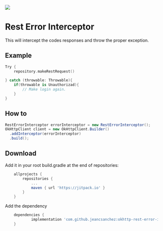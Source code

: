 [![](https://jitpack.io/v/jeancsanchez/okhttp-rest-error-interceptor.svg)](https://jitpack.io/#jeancsanchez/okhttp-rest-error-interceptor)

Rest Error Interceptor
===================
This will intercept the codes responses and throw the proper exception. </br>

Example
--------

```kotlin
Try {
	repository.makeRestRequest()
	
} catch (throwable: Throwable){
	if(throwable is Unauthorizad){
		// Make login again.
	}
}
```

How to
------

```java
RestErrorInterceptor errorInterceptor = new RestErrorInterceptor();
OkHttpClient client = new OkHttpClient.Builder()
  .addInterceptor(errorInterceptor)
  .build();
```

Download
--------
Add it in your root build.gradle at the end of repositories:
```groovy
	allprojects {
		repositories {
			...
			maven { url 'https://jitpack.io' }
		}
	}
  ```

Add the dependency
```groovy
	dependencies {
	        implementation 'com.github.jeancsanchez:okhttp-rest-error-intercepto:{latest version}'
	}
```
